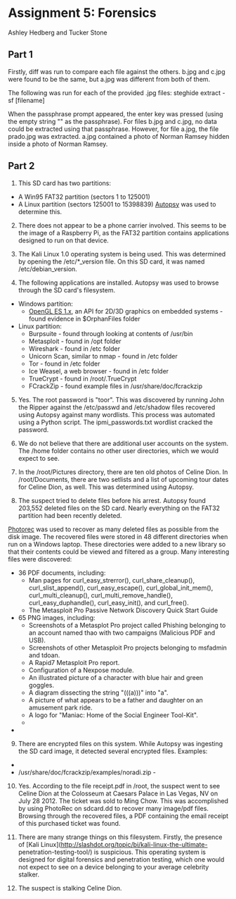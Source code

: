 # Assignment 5: Forensics

Ashley Hedberg and Tucker Stone

## Part 1
Firstly, diff was run to compare each file against the others. b.jpg and c.jpg
were found to be the same, but a.jpg was different from both of them.

The following was run for each of the provided .jpg files: steghide extract -sf
[filename]

When the passphrase prompt appeared, the enter key was pressed (using the empty
string "" as the passphrase). For files b.jpg and c.jpg, no data could be
extracted using that passphrase. However, for file a.jpg, the file prado.jpg 
was extracted. a.jpg contained a photo of Norman Ramsey hidden inside a photo 
of Norman Ramsey.

<!--- It should be noted that this was overheard by a particular classmate 
*cough* Nicholas Andre *cough* who was talking a bit too loudly about his
forensics work in 111. Seemed silly not to try it. Worked like a charm! -->

## Part 2
1. This SD card has two partitions:
  * A Win95 FAT32 partition (sectors 1 to 125001)
  * A Linux partition (sectors 125001 to 15398839)
[Autopsy](http://www.sleuthkit.org/autopsy/) was used to determine this.

2. There does not appear to be a phone carrier involved. This seems to be the
image of a Raspberry Pi, as the FAT32 partition contains applications designed 
to run on that device.

3. The Kali Linux 1.0 operating system is being used. This was determined by
opening the /etc/\*\_version file. On this SD card, it was named
/etc/debian\_version.

4. The following applications are installed. Autopsy was used to browse through
the SD card's filesystem.
  * Windows partition:
    * [OpenGL ES 1.x](http://www.khronos.org/opengles/1_X/), an API for 2D/3D
    graphics on embedded systems - found evidence in $OrphanFiles folder
  * Linux partition:
    * Burpsuite - found through looking at contents of /usr/bin
    * Metasploit - found in /opt folder
    * Wireshark - found in /etc folder
    * Unicorn Scan, similar to nmap - found in /etc folder
    * Tor - found in /etc folder
    * Ice Weasel, a web browser - found in /etc folder
    * TrueCrypt - found in /root/.TrueCrypt
    * FCrackZip - found example files in /usr/share/doc/fcrackzip

5. Yes. The root password is "toor". This was discovered by running John the
Ripper against the /etc/passwd and /etc/shadow files recovered using Autopsy 
against many wordlists. This process was automated using a Python script. The 
ipmi\_passwords.txt wordlist cracked the password.

6. We do not believe that there are additional user accounts on the system. The
/home folder contains no other user directories, which we would expect to see.

7. In the /root/Pictures directory, there are ten old photos of Celine Dion. In
/root/Documents, there are two setlists and a list of upcoming tour dates for 
Celine Dion, as well. This was determined using Autopsy.

8. The suspect tried to delete files before his arrest. Autopsy found 203,552
deleted files on the SD card. Nearly everything on the FAT32 partition had been
recently deleted.

  [Photorec](http://www.cgsecurity.org/wiki/PhotoRec) was used to recover as
many deleted files as possible from the disk image. The recovered files were
stored in 48 different directories when run on a Windows laptop. These
directories were added to a new library so that their contents could be viewed
and filtered as a group. Many interesting files were discovered:
  * 36 PDF documents, including:
    * Man pages for curl\_easy\_strerror(), curl\_share\_cleanup(), 
    curl\_slist\_append(), curl\_easy\_escape(), curl\_global\_init\_mem(), 
    curl\_multi\_cleanup(), curl\_multi\_remove\_handle(), 
    curl\_easy\_duphandle(), curl\_easy\_init(), and curl\_free().
    * The Metasploit Pro Passive Network Discovery Quick Start Guide
  * 65 PNG images, including:
    * Screenshots of a Metasplot Pro project called Phishing belonging to an
    account named thao with two campaigns (Malicious PDF and USB).
    * Screenshots of other Metasploit Pro projects belonging to msfadmin and
    tdoan.
    * A Rapid7 Metasploit Pro report.
    * Configuration of a Nexpose module.
    * An illustrated picture of a character with blue hair and green goggles.
    * A diagram dissecting the string "(((a)))" into "a".
    * A picture of what appears to be a father and daughter on an amusement
    park ride.
    * A logo for "Maniac: Home of the Social Engineer Tool-Kit".
    * 
  * 


9. There are encrypted files on this system. While Autopsy was ingesting the SD
card image, it detected several encrypted files. Examples:
  * 
  * /usr/share/doc/fcrackzip/examples/noradi.zip - 

10. Yes. According to the file receipt.pdf in /root, the suspect went to see
Celine Dion at the Colosseum at Caesars Palace in Las Vegas, NV on July 28 2012.
The ticket was sold to Ming Chow. This was accomplished by using PhotoRec
on sdcard.dd to recover many image/pdf files. Browsing through the recovered 
files, a PDF containing the email receipt of this purchased ticket was found.

11. There are many strange things on this filesystem. Firstly, the presence of 
[Kali Linux](http://slashdot.org/topic/bi/kali-linux-the-ultimate-
penetration-testing-tool/) is suspicious. This operating system is designed for
digital forensics and penetration testing, which one would not expect to see on
a device belonging to your average celebrity stalker.

12. The suspect is stalking Celine Dion.

